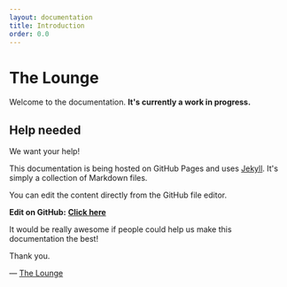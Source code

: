 ```yaml
---
layout: documentation
title: Introduction
order: 0.0
---
```


# The Lounge

Welcome to the documentation. __It's currently a work in progress.__

## Help needed

We want your help!

This documentation is being hosted on GitHub Pages and uses [Jekyll](https://jekyllrb.com/).
It's simply a collection of Markdown files.

You can edit the content directly from the GitHub file editor.

__Edit on GitHub:__
__[Click here](https://github.com/thelounge/thelounge.github.io/tree/master/_docs)__

It would be really awesome if people could help us make this documentation the best!

Thank you.

&mdash; [The Lounge](https://github.com/thelounge)
